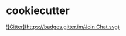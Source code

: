 # cookiecutter
[![Gitter](https://badges.gitter.im/Join Chat.svg)](https://gitter.im/audreyr/cookiecutter?utm_source=badge&utm_medium=badge&utm_campaign=pr-badge&utm_content=badge)